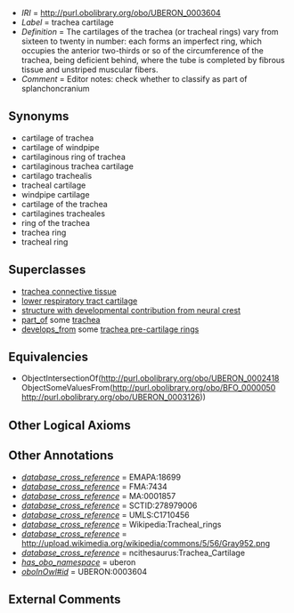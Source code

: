  * *IRI* = http://purl.obolibrary.org/obo/UBERON_0003604
 * *Label* = trachea cartilage
 * *Definition* = The cartilages of the trachea (or tracheal rings) vary from sixteen to twenty in number: each forms an imperfect ring, which occupies the anterior two-thirds or so of the circumference of the trachea, being deficient behind, where the tube is completed by fibrous tissue and unstriped muscular fibers.
 * *Comment* = Editor notes: check whether to classify as part of splanchoncranium

## Synonyms

 * cartilage of trachea
 * cartilage of windpipe
 * cartilaginous ring of trachea
 * cartilaginous trachea cartilage
 * cartilago trachealis
 * tracheal cartilage
 * windpipe cartilage
 * cartilage of the trachea
 * cartilagines tracheales
 * ring of the trachea
 * trachea ring
 * tracheal ring

## Superclasses

 * [trachea connective tissue](../../UBERON/71/UBERON_0003571.md)
 * [lower respiratory tract cartilage](../../UBERON/03/UBERON_0003603.md)
 * [structure with developmental contribution from neural crest](../../UBERON/14/UBERON_0010314.md)
 * [part_of](../../BFO/50/BFO_0000050.md) some [trachea](../../UBERON/26/UBERON_0003126.md)
 * [develops_from](../../RO/02/RO_0002202.md) some [trachea pre-cartilage rings](../../UBERON/67/UBERON_0007267.md)

## Equivalencies

 * ObjectIntersectionOf(<http://purl.obolibrary.org/obo/UBERON_0002418> ObjectSomeValuesFrom(<http://purl.obolibrary.org/obo/BFO_0000050> <http://purl.obolibrary.org/obo/UBERON_0003126>))

## Other Logical Axioms


## Other Annotations

 * *[database_cross_reference](../../ef/oboInOwl#hasDbXref.md)* = EMAPA:18699
 * *[database_cross_reference](../../ef/oboInOwl#hasDbXref.md)* = FMA:7434
 * *[database_cross_reference](../../ef/oboInOwl#hasDbXref.md)* = MA:0001857
 * *[database_cross_reference](../../ef/oboInOwl#hasDbXref.md)* = SCTID:278979006
 * *[database_cross_reference](../../ef/oboInOwl#hasDbXref.md)* = UMLS:C1710456
 * *[database_cross_reference](../../ef/oboInOwl#hasDbXref.md)* = Wikipedia:Tracheal_rings
 * *[database_cross_reference](../../ef/oboInOwl#hasDbXref.md)* = http://upload.wikimedia.org/wikipedia/commons/5/56/Gray952.png
 * *[database_cross_reference](../../ef/oboInOwl#hasDbXref.md)* = ncithesaurus:Trachea_Cartilage
 * *[has_obo_namespace](../../ce/oboInOwl#hasOBONamespace.md)* = uberon
 * *[oboInOwl#id](../../id/oboInOwl#id.md)* = UBERON:0003604

## External Comments

